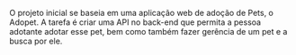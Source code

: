 O projeto inicial se baseia em uma aplicação web de adoção de Pets, o Adopet. A tarefa é criar uma API no back-end que permita a pessoa adotante adotar esse pet, bem como também fazer gerência de um pet e a busca por ele.